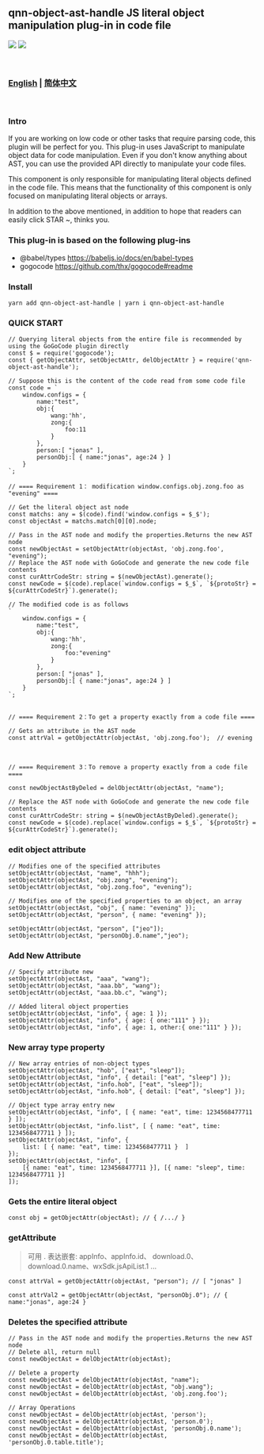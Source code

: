 ## qnn-object-ast-handle  JS literal object manipulation plug-in in code file
   
[![](https://img.shields.io/badge/issues-brightgreen)](https://github.com/wangzongming/qnn-object-ast-handle/issues)
[![](https://img.shields.io/badge/npm-brightgreen)](https://www.npmjs.com/package/qnn-object-ast-handle)


<br />

### <a href="https://github.com/wangzongming/qnn-object-ast-handle/blob/master/readme-english.md">English</a>  | <a href="https://github.com/wangzongming/qnn-object-ast-handle/blob/master/readme.md">简体中文</a>

<br />

### Intro

If you are working on low code or other tasks that require parsing code, this plugin will be perfect for you. This plug-in uses JavaScript to manipulate object data for code manipulation. Even if you don't know anything about AST, you can use the provided API directly to manipulate your code files.

This component is only responsible for manipulating literal objects defined in the code file. This means that the functionality of this component is only focused on manipulating literal objects or arrays.

In addition to the above mentioned, in addition to hope that readers can easily click STAR ~, thinks you.

### This plug-in is based on the following plug-ins

- @babel/types https://babeljs.io/docs/en/babel-types
- gogocode https://github.com/thx/gogocode#readme


### Install

    yarn add qnn-object-ast-handle | yarn i qnn-object-ast-handle

### QUICK START

    // Querying literal objects from the entire file is recommended by using the GoGoCode plugin directly
    const $ = require('gogocode');
    const { getObjectAttr, setObjectAttr, delObjectAttr } = require('qnn-object-ast-handle');
    
    // Suppose this is the content of the code read from some code file
    const code = ` 
        window.configs = { 
            name:"test",
            obj:{
                wang:'hh',
                zong:{
                    foo:11
                }
            },
            person:[ "jonas" ],
            personObj:[ { name:"jonas", age:24 } ]
        } 
    `;
    
    // ==== Requirement 1： modification window.configs.obj.zong.foo as "evening" ==== 

    // Get the literal object ast node
    const matchs: any = $(code).find('window.configs = $_$');
    const objectAst = matchs.match[0][0].node;

    // Pass in the AST node and modify the properties.Returns the new AST node
    const newObjectAst = setObjectAttr(objectAst, 'obj.zong.foo', "evening");  
    // Replace the AST node with GoGoCode and generate the new code file contents
    const curAttrCodeStr: string = $(newObjectAst).generate(); 
    const newCode = $(code).replace(`window.configs = $_$`, `${protoStr} = ${curAttrCodeStr}`).generate();

    // The modified code is as follows
    ` 
        window.configs = { 
            name:"test",
            obj:{
                wang:'hh',
                zong:{
                    foo:"evening"
                }
            },
            person:[ "jonas" ],
            personObj:[ { name:"jonas", age:24 } ]
        } 
    `;


    // ==== Requirement 2：To get a property exactly from a code file ==== 

    // Gets an attribute in the AST node
    const attrVal = getObjectAttr(objectAst, 'obj.zong.foo');  // evening
 


    // ==== Requirement 3：To remove a property exactly from a code file ==== 
  
    const newObjectAstByDeled = delObjectAttr(objectAst, "name");

    // Replace the AST node with GoGoCode and generate the new code file contents
    const curAttrCodeStr: string = $(newObjectAstByDeled).generate(); 
    const newCode = $(code).replace(`window.configs = $_$`, `${protoStr} = ${curAttrCodeStr}`).generate();


### edit object attribute

    // Modifies one of the specified attributes
    setObjectAttr(objectAst, "name", "hhh"); 
    setObjectAttr(objectAst, "obj.zong", "evening");
    setObjectAttr(objectAst, "obj.zong.foo", "evening");

    // Modifies one of the specified properties to an object, an array
    setObjectAttr(objectAst, "obj", { name: "evening" });
    setObjectAttr(objectAst, "person", { name: "evening" });
 
    setObjectAttr(objectAst, "person", ["jeo"]); 
    setObjectAttr(objectAst, "personObj.0.name","jeo");   


### Add New Attribute   

    // Specify attribute new
    setObjectAttr(objectAst, "aaa", "wang");
    setObjectAttr(objectAst, "aaa.bb", "wang");
    setObjectAttr(objectAst, "aaa.bb.c", "wang"); 

    // Added literal object properties
    setObjectAttr(objectAst, "info", { age: 1 }); 
    setObjectAttr(objectAst, "info", { age: { one:"111" } }); 
    setObjectAttr(objectAst, "info", { age: 1, other:{ one:"111" } }); 

### New array type property    
    
    // New array entries of non-object types
    setObjectAttr(objectAst, "hob", ["eat", "sleep"]);  
    setObjectAttr(objectAst, "info", { detail: ["eat", "sleep"] }); 
    setObjectAttr(objectAst, "info.hob", ["eat", "sleep"]); 
    setObjectAttr(objectAst, "info.hob", { detail: ["eat", "sleep"] }); 
   
    // Object type array entry new
    setObjectAttr(objectAst, "info", [ { name: "eat", time: 1234568477711 } ]); 
    setObjectAttr(objectAst, "info.list", [ { name: "eat", time: 1234568477711 } ]); 
    setObjectAttr(objectAst, "info", {
        list: [ { name: "eat", time: 1234568477711 }  ]
    });
    setObjectAttr(objectAst, "info", [
        [{ name: "eat", time: 1234568477711 }], [{ name: "sleep", time: 1234568477711 }]
    ]);

### Gets the entire literal object 

    const obj = getObjectAttr(objectAst); // { /.../ } 


### getAttribute
> 可用 . 表达嵌套: appInfo、appInfo.id、 download.0、 download.0.name、wxSdk.jsApiList.1 ...

    const attrVal = getObjectAttr(objectAst, "person"); // [ "jonas" ]

    const attrVal2 = getObjectAttr(objectAst, "personObj.0"); // { name:"jonas", age:24 }
 

### Deletes the specified attribute 

    // Pass in the AST node and modify the properties.Returns the new AST node
    // Delete all, return null
    const newObjectAst = delObjectAttr(objectAst);

    // Delete a property 
    const newObjectAst = delObjectAttr(objectAst, "name");
    const newObjectAst = delObjectAttr(objectAst, "obj.wang"); 
    const newObjectAst = delObjectAttr(objectAst, 'obj.zong.foo');

    // Array Operations
    const newObjectAst = delObjectAttr(objectAst, 'person');
    const newObjectAst = delObjectAttr(objectAst, 'person.0');
    const newObjectAst = delObjectAttr(objectAst, 'personObj.0.name');
    const newObjectAst = delObjectAttr(objectAst, 'personObj.0.table.title'); 
